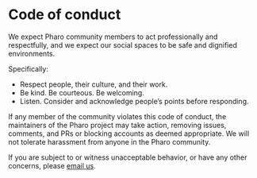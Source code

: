 Code of conduct
====

We expect Pharo community members to act professionally and respectfully, and we expect our social spaces to be safe and dignified environments.

Specifically:

- Respect people, their culture, and their work.
- Be kind. Be courteous. Be welcoming.
- Listen. Consider and acknowledge people’s points before responding.

If any member of the community violates this code of conduct, the maintainers of the Pharo project may take action, removing issues, comments, and PRs or blocking accounts as deemed appropriate. We will not tolerate harassment from anyone in the Pharo community.

If you are subject to or witness unacceptable behavior, or have any other concerns, please [email us](mailto:board@pharo.org).
